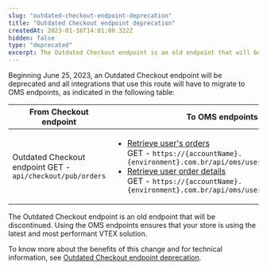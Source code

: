 ```yaml
---
slug: "outdated-checkout-endpoint-deprecation"
title: "Outdated Checkout endpoint deprecation"
createdAt: 2023-01-16T14:01:00.322Z
hidden: false
type: "deprecated"
excerpt: The Outdated Checkout endpoint is an old endpoint that will be discontinued after June 25th, 2023.
---
```


Beginning June 25, 2023, an Outdated Checkout endpoint will be deprecated and all integrations that use this route will have to migrate to OMS endpoints, as indicated in the following table:

| **From Checkout endpoint** | **To OMS endpoints** |
|---|---|
| Outdated Checkout endpoint GET - `api/checkout/pub/orders` | <ul><li><a href="https://developers.vtex.com/docs/api-reference/orders-api#get-/api/oms/user/orders">Retrieve user's orders</a><br>GET - <code>https://{accountName}.{environment}.com.br/api/oms/user/orders</code></li><li><a href="https://developers.vtex.com/docs/api-reference/orders-api#get-/api/oms/user/orders/-orderId-">Retrieve user order details</a><br>GET - <code>https://{accountName}.{environment}.com.br/api/oms/user/orders/{orderId}</code></li></ul>

The Outdated Checkout endpoint is an old endpoint that will be discontinued. Using the OMS endpoints ensures that your store is using the latest and most performant VTEX solution.

To know more about the benefits of this change and for technical information, see [Outdated Checkout endpoint deprecation](https://developers.vtex.com/docs/guides/outdated-checkout-api-deprecation).
